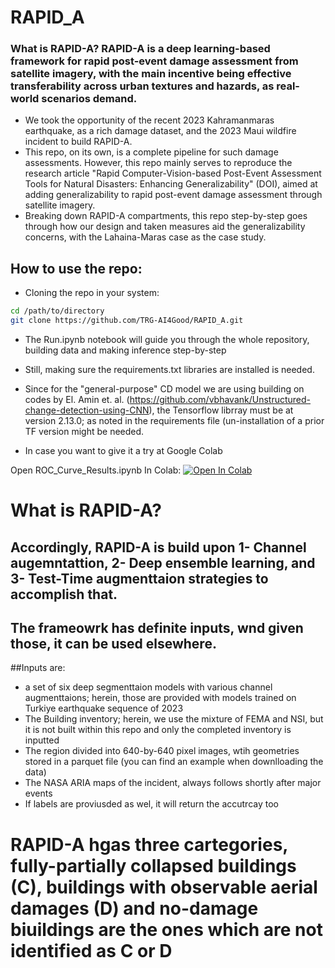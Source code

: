 # RAPID_A

### What is RAPID-A? RAPID-A is a deep learning-based framework for rapid post-event damage assessment from satellite imagery, with the main incentive being effective transferability across urban textures and hazards, as real-world scenarios demand.
* We took the opportunity of the recent 2023 Kahramanmaras earthquake, as a rich damage dataset, and the 2023 Maui wildfire incident to build RAPID-A.
* This repo, on its own, is a complete pipeline for such damage assessments. However, this repo mainly serves to reproduce the research article "Rapid Computer-Vision-based Post-Event Assessment Tools for Natural Disasters: Enhancing Generalizability" (DOI), aimed at adding generalizability to rapid post-event damage assessment through satellite imagery.
* Breaking down RAPID-A compartments, this repo step-by-step goes through how our design and taken measures aid the generalizability concerns, with the Lahaina-Maras case as the case study.


## How to use the repo:
* Cloning the repo in your system:
```bash 
cd /path/to/directory
git clone https://github.com/TRG-AI4Good/RAPID_A.git
```
* The Run.ipynb notebook will guide you through the whole repository, building data and making inference step-by-step
* Still, making sure the requirements.txt libraries are installed is needed.
* Since for the "general-purpose" CD model we are using building on codes by El. Amin et. al. (https://github.com/vbhavank/Unstructured-change-detection-using-CNN), the Tensorflow librray must be at version 2.13.0; as noted in the requirements file (un-installation of a prior TF version might be needed.

* In case you want to give it a try at Google Colab

Open ROC_Curve_Results.ipynb In Colab: 
<a target="_blank" href="https://colab.research.google.com/github/TRG-AI4Good/RAPID_A/blob/main/Run.ipynb">
  <img src="https://colab.research.google.com/assets/colab-badge.svg" alt="Open In Colab"/>
</a>

# What is RAPID-A?

## Accordingly, RAPID-A is build upon 1- Channel augemntattion, 2- Deep ensemble learning, and 3- Test-Time augmenttaion strategies to accomplish that.
## The frameowrk has definite inputs, wnd given those, it can be used elsewhere.
##Inputs are: 
* a set of six deep segmenttaion models with various channel augmenttaions; herein, those are provided with models trained on Turkiye earthquake sequence of 2023
* The Building inventory; herein, we use the mixture of FEMA and NSI, but it is not built within this repo and only the completed inventory is inputted
*  The region divided into 640-by-640 pixel images, wtih geometries stored in a parquet file (you can find an example when downlloading the data)
*  The NASA ARIA maps of the incident, always follows shortly after major events
*  If labels are proviusded as wel, it will return the accutrcay too

# RAPID-A hgas three cartegories, fully-partially collapsed buildings (C), buildings with observable aerial damages (D) and no-damage biuildings are the ones which are not identified as C or D
